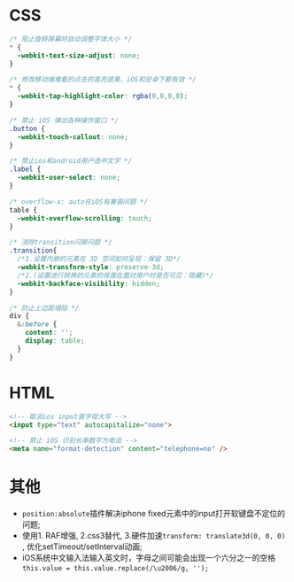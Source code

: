 
# CSS
```css
/* 阻止旋转屏幕时自动调整字体大小 */
* {
  -webkit-text-size-adjust: none;
}

/* 修改移动端难看的点击的高亮效果，iOS和安卓下都有效 */
* {
  -webkit-tap-highlight-color: rgba(0,0,0,0);
}

/* 禁止 iOS 弹出各种操作窗口 */
.button {
  -webkit-touch-callout: none;
}

/* 禁止ios和android用户选中文字 */
.label {
  -webkit-user-select: none;
}

/* overflow-x: auto在iOS有兼容问题 */
table {
  -webkit-overflow-scrolling: touch;
}

/* 消除transition闪屏问题 */
.transition{
  /*1.设置内嵌的元素在 3D 空间如何呈现：保留 3D*/
  -webkit-transform-style: preserve-3d;
  /*2.(设置进行转换的元素的背面在面对用户时是否可见：隐藏)*/ 
  -webkit-backface-visibility: hidden; 
}

/* 防止上边距塌陷 */
div {
  &:before {
    content: '';
    display: table;
  }
}
```

# HTML
```html
<!-- 取消ios input首字母大写 -->
<input type="text" autocapitalize="none">

<!-- 禁止 iOS 识别长串数字为电话 -->
<meta name="format-detection" content="telephone=no" />


```

# 其他
- `position:absolute`插件解决iphone fixed元素中的input打开软键盘不定位的问题;
- 使用1. RAF增强, 2.css3替代, 3.硬件加速`transform: translate3d(0, 0, 0)` , 优化setTimeout/setInterval动画;
- iOS系统中文输入法输入英文时，字母之间可能会出现一个六分之一的空格 `this.value = this.value.replace(/\u2006/g, '');`
